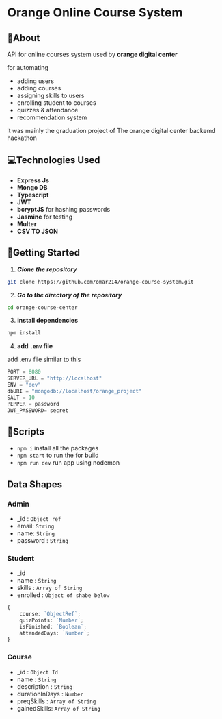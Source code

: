 # Orange Online Course System

## 🚩About<a name = "about"></a>

API for online courses system used by **orange digital center**

for automating

- adding users
- adding courses
- assigning skills to users
- enrolling student to courses
- quizzes & attendance
- recommendation system

it was mainly the graduation project of The orange digital center backemd hackathon

## 💻Technologies Used<a name = "build"></a>

- **Express Js**
- **Mongo DB**
- **Typescript**
- **JWT**
- **bcryptJS** for hashing passwords
- **Jasmine** for testing
- **Multer**
- **CSV TO JSON**

## 🏁Getting Started <a name = "start"></a>

1. **_Clone the repository_**

```bash
git clone https://github.com/omar214/orange-course-system.git
```

2. **_Go to the directory of the repository_**

```bash
cd orange-course-center
```

3. **install dependencies**

```bash
npm install

```

4. **add `.env` file**

add .env file similar to this

```py
PORT = 8080
SERVER_URL = "http://localhost"
ENV = "dev"
dbURI = "mongodb://localhost/orange_project"
SALT = 10
PEPPER = password
JWT_PASSWORD= secret

```

## 🏁Scripts <a name = "Scripts"></a>

- `npm i` install all the packages
- `npm start` to run the for build
- `npm run dev` run app using nodemon

## Data Shapes

### Admin

- \_id : `Object ref`
- email: `String`
- name: `String`
- password : `String`

### Student

- \_id
- name : `String`
- skills : `Array of String`
- enrolled : `Object of shabe below`

```ts
{
	course: `ObjectRef`;
	quizPoints: `Number`;
	isFinished: `Boolean`;
	attendedDays: `Number`;
}
```

### Course

- \_id : `Object Id`
- name : `String`
- description : `String`
- durationInDays : `Number`
- preqSkills : `Array of String`
- gainedSkills: `Array of String`
